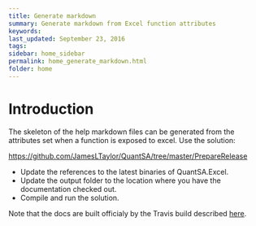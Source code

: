 ```yaml
---
title: Generate markdown
summary: Generate markdown from Excel function attributes
keywords: 
last_updated: September 23, 2016
tags: 
sidebar: home_sidebar
permalink: home_generate_markdown.html
folder: home
---
```


# Introduction

The skeleton of the help markdown files can be generated from the attributes set when a function is exposed to excel.  Use the solution:

<https://github.com/JamesLTaylor/QuantSA/tree/master/PrepareRelease> 

 * Update the references to the latest binaries of QuantSA.Excel.
 * Update the output folder to the location where  you have the documentation checked out.
 * Compile and run the solution.

Note that the docs are built officialy by the Travis build described [here](/home_builds.html).

